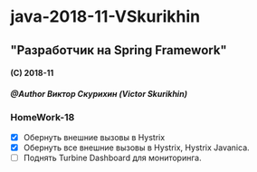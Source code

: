 # java-2018-11-VSkurikhin
## "Разработчик на Spring Framework"

#### (C) 2018-11
##### @Author Виктор Скурихин (Victor Skurikhin)

### HomeWork-18
 * [x] Обернуть внешние вызовы в Hystrix
 * [x] Обернуть все внешние вызовы в Hystrix, Hystrix Javanica.
 * [ ] Поднять Turbine Dashboard для мониторинга.
